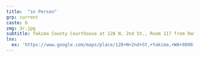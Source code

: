 ```yaml
---
title:  "in Person"
grp: current
caste: b
zmg: 3r.jpg
subtitle: Yakima County Courthouse at 128 N. 2nd St., Room 117 from 9am to 4pm, Monday through Friday.
lnx:
  ex: 'https://www.google.com/maps/place/128+N+2nd+St,+Yakima,+WA+98901/@46.604904,-120.506651,16z/data=%214m2%213m1%211s0x5499d7ed2ecc5bdb:0xc6e2262e697c293c?hl=en'
---
```

